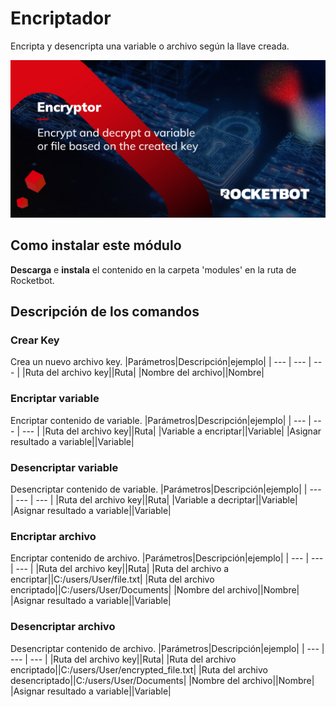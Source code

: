 # Encriptador
  
Encripta y desencripta una variable o archivo según la llave creada.

![banner](imgs/Banner_Encriptador.jpg)
## Como instalar este módulo
  
__Descarga__ e __instala__ el contenido en la carpeta 'modules' en la ruta de Rocketbot.  



## Descripción de los comandos

### Crear Key
  
Crea un nuevo archivo key.
|Parámetros|Descripción|ejemplo|
| --- | --- | --- |
|Ruta del archivo key||Ruta|
|Nombre del archivo||Nombre|

### Encriptar variable
  
Encriptar contenido de variable.
|Parámetros|Descripción|ejemplo|
| --- | --- | --- |
|Ruta del archivo key||Ruta|
|Variable a encriptar||Variable|
|Asignar resultado a variable||Variable|

### Desencriptar variable
  
Desencriptar contenido de variable.
|Parámetros|Descripción|ejemplo|
| --- | --- | --- |
|Ruta del archivo key||Ruta|
|Variable a decriptar||Variable|
|Asignar resultado a variable||Variable|

### Encriptar archivo
  
Encriptar contenido de archivo.
|Parámetros|Descripción|ejemplo|
| --- | --- | --- |
|Ruta del archivo key||Ruta|
|Ruta del archivo a encriptar||C:/users/User/file.txt|
|Ruta del archivo encriptado||C:/users/User/Documents|
|Nombre del archivo||Nombre|
|Asignar resultado a variable||Variable|

### Desencriptar archivo
  
Desencriptar contenido de archivo.
|Parámetros|Descripción|ejemplo|
| --- | --- | --- |
|Ruta del archivo key||Ruta|
|Ruta del archivo encriptado||C:/users/User/encrypted_file.txt|
|Ruta del archivo desencriptado||C:/users/User/Documents|
|Nombre del archivo||Nombre|
|Asignar resultado a variable||Variable|
